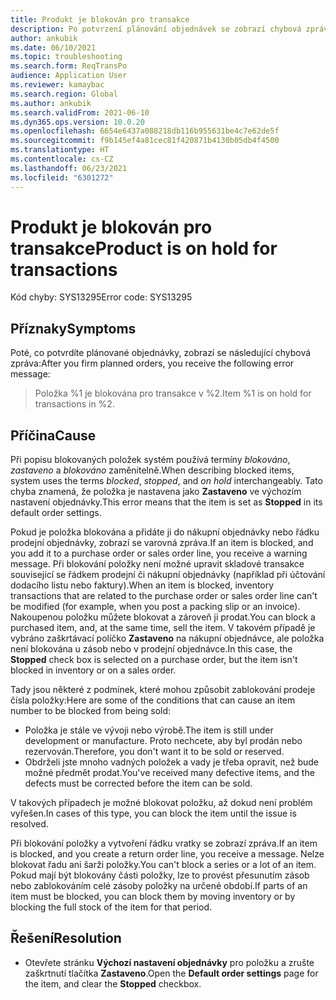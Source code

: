 ```yaml
---
title: Produkt je blokován pro transakce
description: Po potvrzení plánování objednávek se zobrazí chybová zpráva s oznámením, že položka je pro transakce blokována.
author: ankubik
ms.date: 06/10/2021
ms.topic: troubleshooting
ms.search.form: ReqTransPo
audience: Application User
ms.reviewer: kamaybac
ms.search.region: Global
ms.author: ankubik
ms.search.validFrom: 2021-06-10
ms.dyn365.ops.version: 10.0.20
ms.openlocfilehash: 6654e6437a088218db116b955631be4c7e62de5f
ms.sourcegitcommit: f9b145ef4a81cec81f420871b4130b05db4f4500
ms.translationtype: HT
ms.contentlocale: cs-CZ
ms.lasthandoff: 06/23/2021
ms.locfileid: "6301272"
---
```

# <a name="product-is-on-hold-for-transactions"></a><span data-ttu-id="e25e3-103">Produkt je blokován pro transakce</span><span class="sxs-lookup"><span data-stu-id="e25e3-103">Product is on hold for transactions</span></span>

<span data-ttu-id="e25e3-104">Kód chyby: SYS13295</span><span class="sxs-lookup"><span data-stu-id="e25e3-104">Error code: SYS13295</span></span>

## <a name="symptoms"></a><span data-ttu-id="e25e3-105">Příznaky</span><span class="sxs-lookup"><span data-stu-id="e25e3-105">Symptoms</span></span>

<span data-ttu-id="e25e3-106">Poté, co potvrdíte plánované objednávky, zobrazí se následující chybová zpráva:</span><span class="sxs-lookup"><span data-stu-id="e25e3-106">After you firm planned orders, you receive the following error message:</span></span>

> <span data-ttu-id="e25e3-107">Položka %1 je blokována pro transakce v %2.</span><span class="sxs-lookup"><span data-stu-id="e25e3-107">Item %1 is on hold for transactions in %2.</span></span>

## <a name="cause"></a><span data-ttu-id="e25e3-108">Příčina</span><span class="sxs-lookup"><span data-stu-id="e25e3-108">Cause</span></span>

<span data-ttu-id="e25e3-109">Při popisu blokovaných položek systém používá termíny *blokováno*, *zastaveno* a *blokováno* zaměnitelně.</span><span class="sxs-lookup"><span data-stu-id="e25e3-109">When describing blocked items, system uses the terms *blocked*, *stopped*, and *on hold* interchangeably.</span></span> <span data-ttu-id="e25e3-110">Tato chyba znamená, že položka je nastavena jako **Zastaveno** ve výchozím nastavení objednávky.</span><span class="sxs-lookup"><span data-stu-id="e25e3-110">This error means that the item is set as **Stopped** in its default order settings.</span></span>

<span data-ttu-id="e25e3-111">Pokud je položka blokována a přidáte ji do nákupní objednávky nebo řádku prodejní objednávky, zobrazí se varovná zpráva.</span><span class="sxs-lookup"><span data-stu-id="e25e3-111">If an item is blocked, and you add it to a purchase order or sales order line, you receive a warning message.</span></span> <span data-ttu-id="e25e3-112">Při blokování položky není možné upravit skladové transakce související se řádkem prodejní či nákupní objednávky (například při účtování dodacího listu nebo faktury).</span><span class="sxs-lookup"><span data-stu-id="e25e3-112">When an item is blocked, inventory transactions that are related to the purchase order or sales order line can't be modified (for example, when you post a packing slip or an invoice).</span></span> <span data-ttu-id="e25e3-113">Nakoupenou položku můžete blokovat a zároveň ji prodat.</span><span class="sxs-lookup"><span data-stu-id="e25e3-113">You can block a purchased item, and, at the same time, sell the item.</span></span> <span data-ttu-id="e25e3-114">V takovém případě je vybráno zaškrtávací políčko **Zastaveno** na nákupní objednávce, ale položka není blokována u zásob nebo v prodejní objednávce.</span><span class="sxs-lookup"><span data-stu-id="e25e3-114">In this case, the **Stopped** check box is selected on a purchase order, but the item isn't blocked in inventory or on a sales order.</span></span>

<span data-ttu-id="e25e3-115">Tady jsou některé z podmínek, které mohou způsobit zablokování prodeje čísla položky:</span><span class="sxs-lookup"><span data-stu-id="e25e3-115">Here are some of the conditions that can cause an item number to be blocked from being sold:</span></span>

- <span data-ttu-id="e25e3-116">Položka je stále ve vývoji nebo výrobě.</span><span class="sxs-lookup"><span data-stu-id="e25e3-116">The item is still under development or manufacture.</span></span> <span data-ttu-id="e25e3-117">Proto nechcete, aby byl prodán nebo rezervován.</span><span class="sxs-lookup"><span data-stu-id="e25e3-117">Therefore, you don't want it to be sold or reserved.</span></span>
- <span data-ttu-id="e25e3-118">Obdrželi jste mnoho vadných položek a vady je třeba opravit, než bude možné předmět prodat.</span><span class="sxs-lookup"><span data-stu-id="e25e3-118">You've received many defective items, and the defects must be corrected before the item can be sold.</span></span>

<span data-ttu-id="e25e3-119">V takových případech je možné blokovat položku, až dokud není problém vyřešen.</span><span class="sxs-lookup"><span data-stu-id="e25e3-119">In cases of this type, you can block the item until the issue is resolved.</span></span>

<span data-ttu-id="e25e3-120">Při blokování položky a vytvoření řádku vratky se zobrazí zpráva.</span><span class="sxs-lookup"><span data-stu-id="e25e3-120">If an item is blocked, and you create a return order line, you receive a message.</span></span> <span data-ttu-id="e25e3-121">Nelze blokovat řadu ani šarži položky.</span><span class="sxs-lookup"><span data-stu-id="e25e3-121">You can't block a series or a lot of an item.</span></span> <span data-ttu-id="e25e3-122">Pokud mají být blokovány části položky, lze to provést přesunutím zásob nebo zablokováním celé zásoby položky na určené období.</span><span class="sxs-lookup"><span data-stu-id="e25e3-122">If parts of an item must be blocked, you can block them by moving inventory or by blocking the full stock of the item for that period.</span></span>

## <a name="resolution"></a><span data-ttu-id="e25e3-123">Řešení</span><span class="sxs-lookup"><span data-stu-id="e25e3-123">Resolution</span></span>

- <span data-ttu-id="e25e3-124">Otevřete stránku **Výchozí nastavení objednávky** pro položku a zrušte zaškrtnutí tlačítka **Zastaveno**.</span><span class="sxs-lookup"><span data-stu-id="e25e3-124">Open the **Default order settings** page for the item, and clear the **Stopped** checkbox.</span></span>

